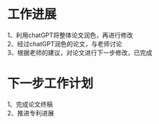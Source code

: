 # 工作进展
1、利用chatGPT将整体论文润色，再进行修改<br>
2、经过chatGPT润色的论文，与老师讨论<br>
3、根据老师的建议，对论文进行下一步修改，已完成<br>
# 下一步工作计划
1、完成论文终稿<br>
2、推进专利进展
